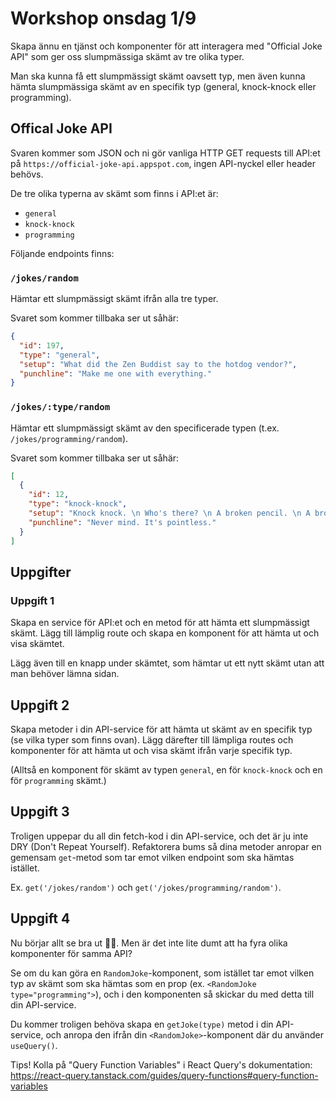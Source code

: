 # Workshop onsdag 1/9

Skapa ännu en tjänst och komponenter för att interagera med "Official Joke API" som ger oss slumpmässiga skämt av tre olika typer.

Man ska kunna få ett slumpmässigt skämt oavsett typ, men även kunna hämta slumpmässiga skämt av en specifik typ (general, knock-knock eller programming).

## Offical Joke API

Svaren kommer som JSON och ni gör vanliga HTTP GET requests till API:et på `https://official-joke-api.appspot.com`, ingen API-nyckel eller header behövs.

De tre olika typerna av skämt som finns i API:et är:

- `general`
- `knock-knock`
- `programming`

Följande endpoints finns:

### `/jokes/random`

Hämtar ett slumpmässigt skämt ifrån alla tre typer.

Svaret som kommer tillbaka ser ut såhär:

```json
{
  "id": 197,
  "type": "general",
  "setup": "What did the Zen Buddist say to the hotdog vendor?",
  "punchline": "Make me one with everything."
}
```

### `/jokes/:type/random`

Hämtar ett slumpmässigt skämt av den specificerade typen (t.ex. `/jokes/programming/random`).

Svaret som kommer tillbaka ser ut såhär:

```json
[
  {
    "id": 12,
    "type": "knock-knock",
    "setup": "Knock knock. \n Who's there? \n A broken pencil. \n A broken pencil who?",
    "punchline": "Never mind. It's pointless."
  }
]
```

## Uppgifter

### Uppgift 1

Skapa en service för API:et och en metod för att hämta ett slumpmässigt skämt. Lägg till lämplig route och skapa en komponent för att hämta ut och visa skämtet.

Lägg även till en knapp under skämtet, som hämtar ut ett nytt skämt utan att man behöver lämna sidan.

## Uppgift 2

Skapa metoder i din API-service för att hämta ut skämt av en specifik typ (se vilka typer som finns ovan). Lägg därefter till lämpliga routes och komponenter för att hämta ut och visa skämt ifrån varje specifik typ.

(Alltså en komponent för skämt av typen `general`, en för `knock-knock` och en för `programming` skämt.)

## Uppgift 3

Troligen uppepar du all din fetch-kod i din API-service, och det är ju inte DRY (Don't Repeat Yourself). Refaktorera bums så dina metoder anropar en gemensam `get`-metod som tar emot vilken endpoint som ska hämtas istället.

Ex. `get('/jokes/random')` och `get('/jokes/programming/random')`.

## Uppgift 4

Nu börjar allt se bra ut 💪🏻. Men är det inte lite dumt att ha fyra olika komponenter för samma API?

Se om du kan göra en `RandomJoke`-komponent, som istället tar emot vilken typ av skämt som ska hämtas som en prop (ex. `<RandomJoke type="programming">`), och i den komponenten så skickar du med detta till din API-service.

Du kommer troligen behöva skapa en `getJoke(type)` metod i din API-service, och anropa den ifrån din `<RandomJoke>`-komponent där du använder `useQuery()`.

Tips! Kolla på "Query Function Variables" i React Query's dokumentation: <https://react-query.tanstack.com/guides/query-functions#query-function-variables>
